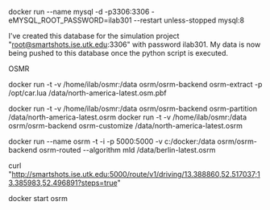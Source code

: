 

docker run --name mysql -d     -p3306:3306     -eMYSQL_ROOT_PASSWORD=ilab301    --restart unless-stopped    mysql:8

I've created this database for the simulation project "root@smartshots.ise.utk.edu:3306" with password ilab301. My data is now being pushed to this database once the python script is executed.








OSMR

docker run -t -v /home/ilab/osmr:/data osrm/osrm-backend osrm-extract -p /opt/car.lua /data/north-america-latest.osm.pbf


docker run -t -v /home/ilab/osmr:/data osrm/osrm-backend osrm-partition /data/north-america-latest.osrm
docker run -t -v /home/ilab/osmr:/data osrm/osrm-backend osrm-customize /data/north-america-latest.osrm




docker run --name osrm -t -i -p 5000:5000 -v c:/docker:/data osrm/osrm-backend osrm-routed --algorithm mld /data/berlin-latest.osrm


curl "http://smartshots.ise.utk.edu:5000/route/v1/driving/13.388860,52.517037;13.385983,52.496891?steps=true"


docker start osrm

